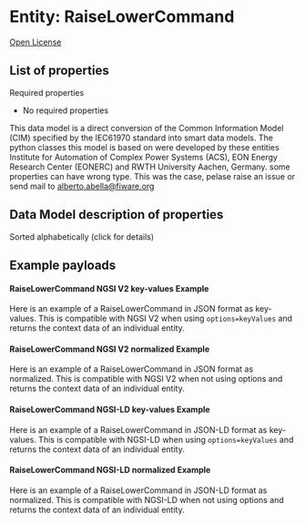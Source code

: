 Entity: RaiseLowerCommand  
=========================  
[Open License](https://github.com/smart-data-models//dataModel.EnergyCIM/blob/master/RaiseLowerCommand/LICENSE.md)  

## List of properties  

Required properties  
- No required properties    
This data model is a direct conversion of the Common Information Model (CIM) specified by the IEC61970 standard into smart data models. The python classes this model is based on were developed by these entities Institute for Automation of Complex Power Systems (ACS), EON Energy Research Center (EONERC) and RWTH University Aachen, Germany. some properties can have wrong type. This was the case, pelase raise an issue or send mail to alberto.abella@fiware.org  
## Data Model description of properties  
Sorted alphabetically (click for details)  
## Example payloads    
#### RaiseLowerCommand NGSI V2 key-values Example    
Here is an example of a RaiseLowerCommand in JSON format as key-values. This is compatible with NGSI V2 when  using `options=keyValues` and returns the context data of an individual entity.  
#### RaiseLowerCommand NGSI V2 normalized Example    
Here is an example of a RaiseLowerCommand in JSON format as normalized. This is compatible with NGSI V2 when not using options and returns the context data of an individual entity.  
#### RaiseLowerCommand NGSI-LD key-values Example    
Here is an example of a RaiseLowerCommand in JSON-LD format as key-values. This is compatible with NGSI-LD when  using `options=keyValues` and returns the context data of an individual entity.  
#### RaiseLowerCommand NGSI-LD normalized Example    
Here is an example of a RaiseLowerCommand in JSON-LD format as normalized. This is compatible with NGSI-LD when not using options and returns the context data of an individual entity.  
